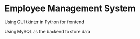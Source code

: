 <h1>Employee Management System</h1>
<p>Using GUI tkinter in Python for frontend</p>
<p>Using MySQL as the backend to store data</p>
